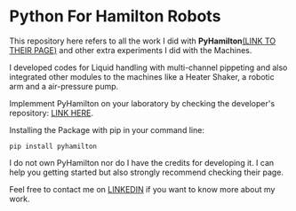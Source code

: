 <h1>Python For Hamilton Robots</h1>

<p>This repository here refers to all the work I did with <strong>PyHamilton</strong><a href="https://github.com/dgretton/pyhamilton#readme">(LINK TO THEIR PAGE)</a> and other extra experiments I did with the Machines.<p>

<p> I developed codes for Liquid handling with multi-channel pippeting and also integrated other modules to the machines like a Heater Shaker, a robotic arm and
a air-pressure pump.</p>

<p>Implemment PyHamilton on your laboratory by checking the developer's repository:
<a href="https://github.com/dgretton/pyhamilton#readme">LINK HERE</a>.</p>

<p>Installing the Package with pip in your command line:</p>

<code>pip install pyhamilton</code>

<p>I do not own PyHamilton nor do I have the credits for developing it. I can help you getting started but also strongly recommend checking their page. </p>


<p>Feel free to contact me on <a href="https://www.linkedin.com/in/luiza-zucchi-hesketh-0020631a5?lipi=urn%3Ali%3Apage%3Ad_flagship3_profile_view_base_contact_details%3B2%2FIwVtnHTJ2JaJo%2BDehwYg%3D%3Dr">LINKEDIN</a> if you want to know more about my work.</p>

  




